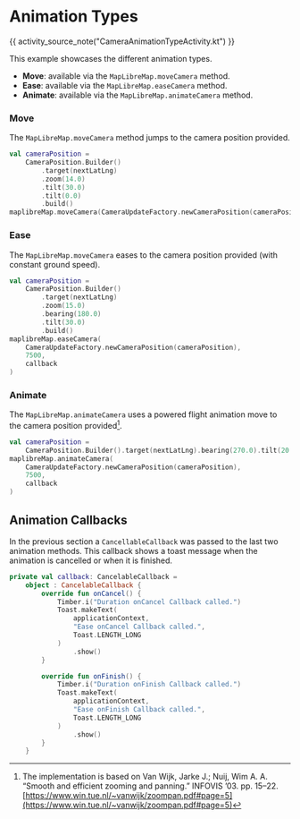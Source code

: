 # Animation Types

{{ activity_source_note("CameraAnimationTypeActivity.kt") }}

This example showcases the different animation types.

- **Move**: available via the `MapLibreMap.moveCamera` method.
- **Ease**: available via the `MapLibreMap.easeCamera` method.
- **Animate**: available via the `MapLibreMap.animateCamera` method.

### Move

The `MapLibreMap.moveCamera` method jumps to the camera position provided.

```kotlin
val cameraPosition =
    CameraPosition.Builder()
        .target(nextLatLng)
        .zoom(14.0)
        .tilt(30.0)
        .tilt(0.0)
        .build()
maplibreMap.moveCamera(CameraUpdateFactory.newCameraPosition(cameraPosition))
```

[//]: # (<figure markdown="span">)

[//]: # (  <video controls width="250" poster="https://dwxvn1oqw6mkc.cloudfront.net/android-documentation-resources/move_animation_thumbnail.jpg">)

[//]: # (    <source src="https://dwxvn1oqw6mkc.cloudfront.net/android-documentation-resources/move_animation.mp4" />)

[//]: # (  </video>)

[//]: # (</figure>)

### Ease

The `MapLibreMap.moveCamera` eases to the camera position provided (with constant ground speed).

```kotlin
val cameraPosition =
    CameraPosition.Builder()
        .target(nextLatLng)
        .zoom(15.0)
        .bearing(180.0)
        .tilt(30.0)
        .build()
maplibreMap.easeCamera(
    CameraUpdateFactory.newCameraPosition(cameraPosition),
    7500,
    callback
)
```

[//]: # (<figure markdown="span">)

[//]: # (  <video preload="none" controls width="250" poster="https://dwxvn1oqw6mkc.cloudfront.net/android-documentation-resources/ease_animation_thumbnail.jpg">)

[//]: # (    <source src="https://dwxvn1oqw6mkc.cloudfront.net/android-documentation-resources/ease_animation.mp4" />)

[//]: # (  </video>)

[//]: # (</figure>)


### Animate

The `MapLibreMap.animateCamera` uses a powered flight animation move to the camera position provided[^1].

[^1]: The implementation is based on  Van Wijk, Jarke J.; Nuij, Wim A. A. “Smooth and efficient zooming and panning.” INFOVIS ’03. pp. 15–22. [https://www.win.tue.nl/~vanwijk/zoompan.pdf#page=5](https://www.win.tue.nl/~vanwijk/zoompan.pdf#page=5)

```kotlin
val cameraPosition =
    CameraPosition.Builder().target(nextLatLng).bearing(270.0).tilt(20.0).build()
maplibreMap.animateCamera(
    CameraUpdateFactory.newCameraPosition(cameraPosition),
    7500,
    callback
)
```

[//]: # (<figure markdown="span">)

[//]: # (  <video preload="none" controls width="250" poster="https://dwxvn1oqw6mkc.cloudfront.net/android-documentation-resources/animate_animation_thumbnail.jpg">)

[//]: # (    <source src="https://dwxvn1oqw6mkc.cloudfront.net/android-documentation-resources/animate_animation.mp4" />)

[//]: # (  </video>)

[//]: # (</figure>)

## Animation Callbacks

In the previous section a `CancellableCallback` was passed to the last two animation methods. This callback shows a toast message when the animation is cancelled or when it is finished.

```kotlin
private val callback: CancelableCallback =
    object : CancelableCallback {
        override fun onCancel() {
            Timber.i("Duration onCancel Callback called.")
            Toast.makeText(
                applicationContext,
                "Ease onCancel Callback called.",
                Toast.LENGTH_LONG
            )
                .show()
        }

        override fun onFinish() {
            Timber.i("Duration onFinish Callback called.")
            Toast.makeText(
                applicationContext,
                "Ease onFinish Callback called.",
                Toast.LENGTH_LONG
            )
                .show()
        }
    }
```
